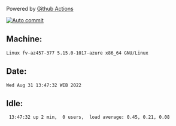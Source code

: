 Powered by [Github Actions](https://github.com/features/actions)

[![Auto commit](https://github.com/hiage/workstation/workflows/Auto%20commit/badge.svg)](https://github.com/hiage/workstation/actions?query=workflow%3A%22Auto+commit%22)

## Machine:
```
Linux fv-az457-377 5.15.0-1017-azure x86_64 GNU/Linux
```
## Date:
```
Wed Aug 31 13:47:32 WIB 2022
```
## Idle:
```
 13:47:32 up 2 min,  0 users,  load average: 0.45, 0.21, 0.08
```
